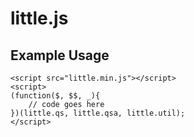 # little.js

## Example Usage

	<script src="little.min.js"></script>
	<script>
	(function($, $$, _){
		// code goes here
	})(little.qs, little.qsa, little.util);
	</script>